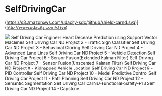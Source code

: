 # SelfDrivingCar
(https://s3.amazonaws.com/udacity-sdc/github/shield-carnd.svg)](http://www.udacity.com/drive)

<a href="http://petermoran.org/"><img src="https://img.shields.io/badge/Peter%20Moran's%20Blog-Find_more_projects_at_my_website-blue.svg?style=social"></a>
Self Driving Car Engineer
Heart Decease Prediction using Support Vector Machines
Self Driving Car ND Project 2 - Traffic Sign Classifier
Self Driving Car ND Project 3 - Behavioral Cloning
Self Driving Car ND Project 4 - Advanced Lane Lines
Self Driving Car ND Project 5 - Vehicle Detection
Self Driving Car Project 6 - Sensor Fusion(Extended Kalman Filter)
Self Driving Car ND Project 7 - Sensor Fusion(Unscented Kalman Filter)
Self Driving Car ND Project 8 - Kidnapped Vehicle Location
Self Driving Car ND Project 9 - PID Controller
Self Driving Car ND Project 10 - Model Predictive Control
Self Driving Car Project 11 - Path Planning
Self Driving Car ND Project 12 - Semantic Segmentation
Self Driving Car CarND-Functional-Safety-P13
Self Driving Car ND Project 14 - Capstone
